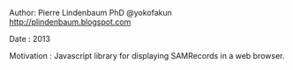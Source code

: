 Author: Pierre Lindenbaum PhD @yokofakun http://plindenbaum.blogspot.com

Date  : 2013


Motivation :  Javascript library for displaying SAMRecords in a web browser.
